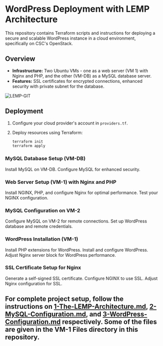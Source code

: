 # WordPress Deployment with LEMP Architecture

This repository contains Terraform scripts and instructions for deploying a secure and scalable WordPress instance in a cloud environment, specifically on CSC's OpenStack.

## Overview

- **Infrastructure:** Two Ubuntu VMs - one as a web server (VM 1) with Nginx and PHP, and the other (VM-DB) as a MySQL database server.
- **Features:** SSL certificates for encrypted connections, enhanced security with private subnet for the database.

![LEMP-GIT](https://github.com/samishafique786/CloudWordPressDeployment/assets/108603607/55ff980f-03be-4cf8-8303-8cc5b7e61aed)


## Deployment

1. Configure your cloud provider's account in `providers.tf`.
2. Deploy resources using Terraform:

   ```bash
   terraform init
   terraform apply
   ```
### MySQL Database Setup (VM-DB)

Install MySQL on VM-DB.
Configure MySQL for enhanced security.
### Web Server Setup (VM-1) with Nginx and PHP
Install NGINX, PHP, and configure Nginx for optimal performance.
Test your NGINX configuration.
### MySQL Configuration on VM-2
Configure MySQL on VM-2 for remote connections.
Set up WordPress database and remote credentials.
### WordPress Installation (VM-1)
Install PHP extensions for WordPress.
Install and configure WordPress.
Adjust Nginx server block for WordPress performance.
### SSL Certificate Setup for Nginx
Generate a self-signed SSL certificate.
Configure NGINX to use SSL.
Adjust Nginx configuration for SSL.

## For complete project setup, follow the instructions on [1-The-LEMP-Architecture.md](https://github.com/samishafique786/CloudWordPressDeployment/blob/main/1-The-LEMP-Architecture.md), [2-MySQL-Configuration.md](https://github.com/samishafique786/CloudWordPressDeployment/blob/main/2-MySQL-Configuration.md), and [3-WordPress-Configuration.md](https://github.com/samishafique786/CloudWordPressDeployment/blob/main/3-WordPress-Configuration.md) respectively. Some of the files are given in the **VM-1 Files** directory in this repository.  
